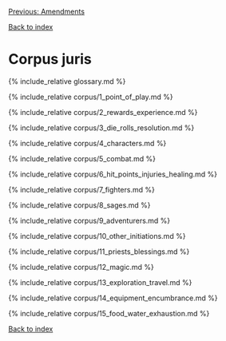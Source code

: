 [Previous: Amendments](amendments)

[Back to index](../index)

<h1>Corpus juris</h1>
{% include_relative glossary.md %}

{% include_relative corpus/1_point_of_play.md %}

{% include_relative corpus/2_rewards_experience.md %}

{% include_relative corpus/3_die_rolls_resolution.md %}

{% include_relative corpus/4_characters.md %}

{% include_relative corpus/5_combat.md %}

{% include_relative corpus/6_hit_points_injuries_healing.md %}

{% include_relative corpus/7_fighters.md %}

{% include_relative corpus/8_sages.md %}

{% include_relative corpus/9_adventurers.md %}

{% include_relative corpus/10_other_initiations.md %}

{% include_relative corpus/11_priests_blessings.md %}

{% include_relative corpus/12_magic.md %}

{% include_relative corpus/13_exploration_travel.md %}

{% include_relative corpus/14_equipment_encumbrance.md %}

{% include_relative corpus/15_food_water_exhaustion.md %}

[Back to index](../index)
